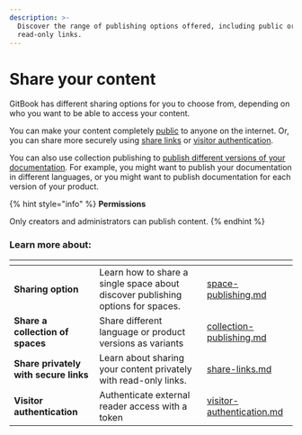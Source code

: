 ```yaml
---
description: >-
  Discover the range of publishing options offered, including public or
  read-only links.
---
```


# Share your content

GitBook has different sharing options for you to choose from, depending on who you want to be able to access your content.

You can make your content completely [public](space-publishing.md#public-space) to anyone on the internet. Or, you can share more securely using [share links](share-links.md) or [visitor authentication](space-publishing.md#visitor-authentication).

You can also use collection publishing to [publish different versions of your documentation](collection-publishing.md#how-to-publish-a-collection-of-variants). For example, you might want to publish your documentation in different languages, or you might want to publish documentation for each version of your product.

{% hint style="info" %}
**Permissions**

Only creators and administrators can publish content.
{% endhint %}

### Learn more about:

<table data-card-size="large" data-view="cards"><thead><tr><th></th><th></th><th data-hidden data-card-target data-type="content-ref"></th></tr></thead><tbody><tr><td><strong>Sharing option</strong></td><td>Learn how to share a single space about discover publishing options for spaces.</td><td><a href="space-publishing.md">space-publishing.md</a></td></tr><tr><td><strong>Share a collection of spaces</strong></td><td>Share different language or product versions as variants</td><td><a href="collection-publishing.md">collection-publishing.md</a></td></tr><tr><td><strong>Share privately with secure links</strong></td><td>Learn about sharing your content privately with read-only links.</td><td><a href="share-links.md">share-links.md</a></td></tr><tr><td><strong>Visitor authentication</strong></td><td>Authenticate external reader access with a token</td><td><a href="../visitor-authentication.md">visitor-authentication.md</a></td></tr></tbody></table>
